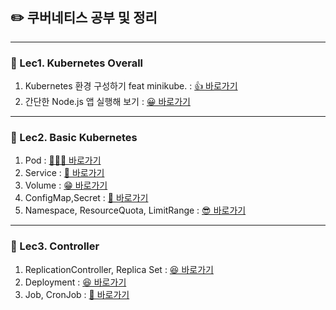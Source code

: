 ## ✏️ 쿠버네티스 공부 및 정리
***
### 🚀 Lec1. Kubernetes Overall
1. Kubernetes 환경 구성하기 feat minikube. : <a href="https://github.com/sungjin0757/kebernetes-basic/tree/master/Lec1.%20Kubernetes%20Start/%EC%84%A4%EC%B9%98%EB%B0%A9%EB%B2%95%20-%20feat%20minikube." target="_blank"> 👍 바로가기</a>
2. 간단한 Node.js 앱 실행해 보기 : <a href="https://github.com/sungjin0757/kebernetes-basic/tree/master/Lec1.%20Kubernetes%20Start/%EA%B0%84%EB%8B%A8%ED%95%9C%20Node.js%20%EC%9D%B4%EB%AF%B8%EC%A7%80%20%EC%8B%A4%ED%96%89" target="_blank">😀 바로가기</a>

***
### 🚀 Lec2. Basic Kubernetes
1. Pod : <a href="https://github.com/sungjin0757/kebernetes-basic/tree/master/Lec2.%20Basic%20Object/Pod%20-%20Kubernetes" target="_blank">🙋🏻‍♂️ 바로가기</a>
2. Service : <a href="https://github.com/sungjin0757/kebernetes-basic/tree/master/Lec2.%20Basic%20Object/Service%20-%20Kubernetes" target="_blank">👋 바로가기</a>
3. Volume : <a href="https://github.com/sungjin0757/kebernetes-basic/tree/master/Lec2.%20Basic%20Object/Volume%20-%20Kubernetes" target="_blank">😁 바로가기</a>
4. ConfigMap,Secret : <a href="https://github.com/sungjin0757/kebernetes-basic/tree/master/Lec2.%20Basic%20Object/ConfigMap%2C%20Secret%20-%20Kubernetes" target="_blank">🤔 바로가기</a>
5. Namespace, ResourceQuota, LimitRange : <a href="https://github.com/sungjin0757/kebernetes-basic/tree/master/Lec2.%20Basic%20Object/Namespace%2C%20ResourceQuota%2C%20Limit%20Range%20-%20Kubernetes" target="_blank">😎 바로가기</a>

***
### 🚀 Lec3. Controller
1. ReplicationController, Replica Set : <a href="https://github.com/sungjin0757/kebernetes-basic/tree/master/Lec3.%20Controller/Replication%20Controller%2C%20ReplicaSet%20-%20Kuberntes" target="_blank">😆 바로가기</a>
2. Deployment : <a href="https://github.com/sungjin0757/kebernetes-basic/tree/master/Lec3.%20Controller/Deployment%20-%20Kubernetes" target="_blank">😆 바로가기</a>
3. Job, CronJob : <a href="https://github.com/sungjin0757/kebernetes-basic/tree/master/Lec3.%20Controller/Job%2C%20CronJob%20-%20Kubernetes" target="_blank">🙂 바로가기</a>